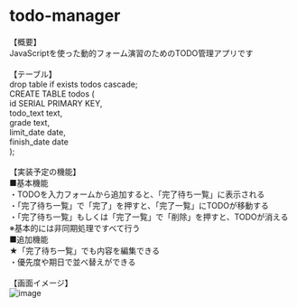 # todo-manager
【概要】<br>
JavaScriptを使った動的フォーム演習のためのTODO管理アプリです<br>
<br>
【テーブル】<br>
drop table if exists todos cascade;<br>
CREATE TABLE todos (<br>
id SERIAL PRIMARY KEY,<br>
todo_text text,<br>
grade text,<br>
limit_date date,<br>
finish_date date<br>
);<br>
<br>
【実装予定の機能】<br>
■基本機能<br>
・TODOを入力フォームから追加すると、「完了待ち一覧」に表示される<br>
・「完了待ち一覧」で「完了」を押すと、「完了一覧」にTODOが移動する<br>
・「完了待ち一覧」もしくは「完了一覧」で「削除」を押すと、TODOが消える<br>
※基本的には非同期処理ですべて行う<br>
■追加機能<br>
★「完了待ち一覧」でも内容を編集できる<br>
・優先度や期日で並べ替えができる<br>
<br>
【画面イメージ】<br>
![image](https://user-images.githubusercontent.com/105257871/189093904-701098f0-de55-49d8-bba2-0b5c6d4a8459.png)

